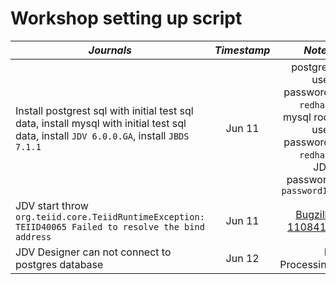# Workshop setting up script

| *Journals* | *Timestamp* | *Notes* |
|------------|:-----------:|--------:|
|Install postgrest sql with initial test sql data, install mysql with initial test sql data, install `JDV 6.0.0.GA`, install `JBDS 7.1.1` |Jun 11 | postgres user password: `redhat`, mysql root user password: `redhat`, JDV password `password1!`|
|JDV start throw `org.teiid.core.TeiidRuntimeException: TEIID40065 Failed to resolve the bind address` |Jun 11 |[Bugzilla 1108418](https://bugzilla.redhat.com/show_bug.cgi?id=1108418) |
|JDV Designer can not connect to postgres database |Jun 12 |In Processing|


